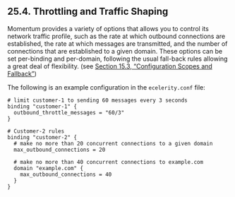 ## 25.4. Throttling and Traffic Shaping

Momentum provides a variety of options that allows you to control its network traffic profile, such as the rate at which outbound connections are established, the rate at which messages are transmitted, and the number of connections that are established to a given domain. These options can be set per-binding and per-domain, following the usual fall-back rules allowing a great deal of flexibility. (see [Section 15.3, “Configuration Scopes and Fallback”](ecelerity.conf.fallback.php "15.3. Configuration Scopes and Fallback"))

The following is an example configuration in the `ecelerity.conf` file:

```
# limit customer-1 to sending 60 messages every 3 seconds
binding "customer-1" {
  outbound_throttle_messages = "60/3"
}

# Customer-2 rules
binding "customer-2" {
  # make no more than 20 concurrent connections to a given domain
  max_outbound_connections = 20

  # make no more than 40 concurrent connections to example.com
  domain "example.com" {
    max_outbound_connections = 40
  }
}
```
